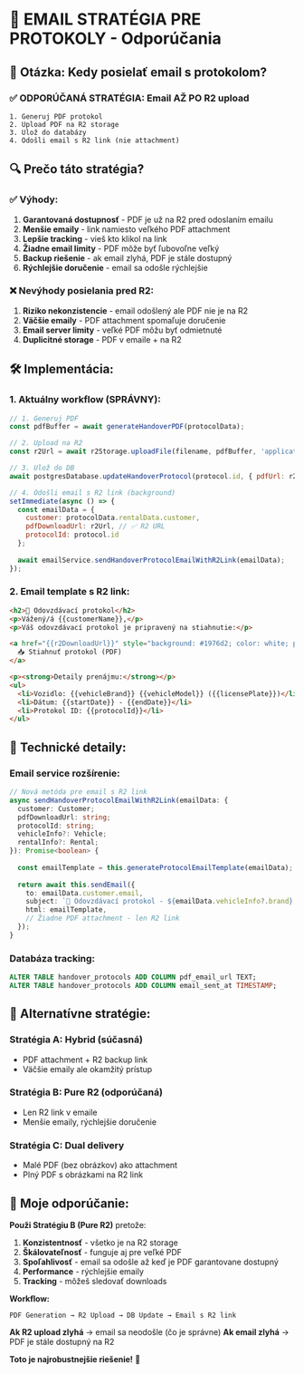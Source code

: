 # 📧 EMAIL STRATÉGIA PRE PROTOKOLY - Odporúčania

## 🎯 Otázka: Kedy posielať email s protokolom?

### ✅ **ODPORÚČANÁ STRATÉGIA: Email AŽ PO R2 upload**

```
1. Generuj PDF protokol
2. Upload PDF na R2 storage  
3. Ulož do databázy
4. Odošli email s R2 link (nie attachment)
```

## 🔍 **Prečo táto stratégia?**

### ✅ **Výhody:**
1. **Garantovaná dostupnosť** - PDF je už na R2 pred odoslaním emailu
2. **Menšie emaily** - link namiesto veľkého PDF attachment
3. **Lepšie tracking** - vieš kto klikol na link
4. **Žiadne email limity** - PDF môže byť ľubovoľne veľký
5. **Backup riešenie** - ak email zlyhá, PDF je stále dostupný
6. **Rýchlejšie doručenie** - email sa odošle rýchlejšie

### ❌ **Nevýhody posielania pred R2:**
1. **Riziko nekonzistencie** - email odošlený ale PDF nie je na R2
2. **Väčšie emaily** - PDF attachment spomaľuje doručenie
3. **Email server limity** - veľké PDF môžu byť odmietnuté
4. **Duplicitné storage** - PDF v emaile + na R2

## 🛠️ **Implementácia:**

### **1. Aktuálny workflow (SPRÁVNY):**
```javascript
// 1. Generuj PDF
const pdfBuffer = await generateHandoverPDF(protocolData);

// 2. Upload na R2
const r2Url = await r2Storage.uploadFile(filename, pdfBuffer, 'application/pdf');

// 3. Ulož do DB
await postgresDatabase.updateHandoverProtocol(protocol.id, { pdfUrl: r2Url });

// 4. Odošli email s R2 link (background)
setImmediate(async () => {
  const emailData = {
    customer: protocolData.rentalData.customer,
    pdfDownloadUrl: r2Url, // ✅ R2 URL
    protocolId: protocol.id
  };
  
  await emailService.sendHandoverProtocolEmailWithR2Link(emailData);
});
```

### **2. Email template s R2 link:**
```html
<h2>📄 Odovzdávací protokol</h2>
<p>Vážený/á {{customerName}},</p>
<p>Váš odovzdávací protokol je pripravený na stiahnutie:</p>

<a href="{{r2DownloadUrl}}" style="background: #1976d2; color: white; padding: 12px 24px; text-decoration: none; border-radius: 4px;">
  📥 Stiahnuť protokol (PDF)
</a>

<p><strong>Detaily prenájmu:</strong></p>
<ul>
  <li>Vozidlo: {{vehicleBrand}} {{vehicleModel}} ({{licensePlate}})</li>
  <li>Dátum: {{startDate}} - {{endDate}}</li>
  <li>Protokol ID: {{protocolId}}</li>
</ul>
```

## 🔧 **Technické detaily:**

### **Email service rozšírenie:**
```typescript
// Nová metóda pre email s R2 link
async sendHandoverProtocolEmailWithR2Link(emailData: {
  customer: Customer;
  pdfDownloadUrl: string;
  protocolId: string;
  vehicleInfo?: Vehicle;
  rentalInfo?: Rental;
}): Promise<boolean> {
  
  const emailTemplate = this.generateProtocolEmailTemplate(emailData);
  
  return await this.sendEmail({
    to: emailData.customer.email,
    subject: `📄 Odovzdávací protokol - ${emailData.vehicleInfo?.brand} ${emailData.vehicleInfo?.model}`,
    html: emailTemplate,
    // Žiadne PDF attachment - len R2 link
  });
}
```

### **Databáza tracking:**
```sql
ALTER TABLE handover_protocols ADD COLUMN pdf_email_url TEXT;
ALTER TABLE handover_protocols ADD COLUMN email_sent_at TIMESTAMP;
```

## 🚀 **Alternatívne stratégie:**

### **Stratégia A: Hybrid (súčasná)**
- PDF attachment + R2 backup link
- Väčšie emaily ale okamžitý prístup

### **Stratégia B: Pure R2 (odporúčaná)**  
- Len R2 link v emaile
- Menšie emaily, rýchlejšie doručenie

### **Stratégia C: Dual delivery**
- Malé PDF (bez obrázkov) ako attachment
- Plný PDF s obrázkami na R2 link

## 🎯 **Moje odporúčanie:**

**Použi Stratégiu B (Pure R2)** pretože:

1. **Konzistentnosť** - všetko je na R2 storage
2. **Škálovateľnosť** - funguje aj pre veľké PDF
3. **Spoľahlivosť** - email sa odošle až keď je PDF garantovane dostupný
4. **Performance** - rýchlejšie emaily
5. **Tracking** - môžeš sledovať downloads

**Workflow:**
```
PDF Generation → R2 Upload → DB Update → Email s R2 link
```

**Ak R2 upload zlyhá** → email sa neodošle (čo je správne)
**Ak email zlyhá** → PDF je stále dostupný na R2

**Toto je najrobustnejšie riešenie!** 🚀
